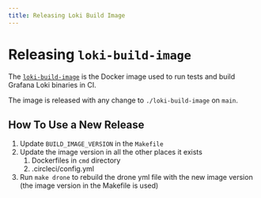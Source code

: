 ```yaml
---
title: Releasing Loki Build Image
---
```

# Releasing `loki-build-image`

The [`loki-build-image`](https://github.com/grafana/loki/tree/master/loki-build-image) is the Docker image used to run tests and build Grafana Loki binaries in CI.

The image is released with any change to `./loki-build-image` on `main`.

## How To Use a New Release

1. Update `BUILD_IMAGE_VERSION` in the `Makefile`
1. Update the image version in all the other places it exists
    1. Dockerfiles in `cmd` directory
    1. .circleci/config.yml
1. Run `make drone` to rebuild the drone yml file with the new image version (the image version in the Makefile is used)
